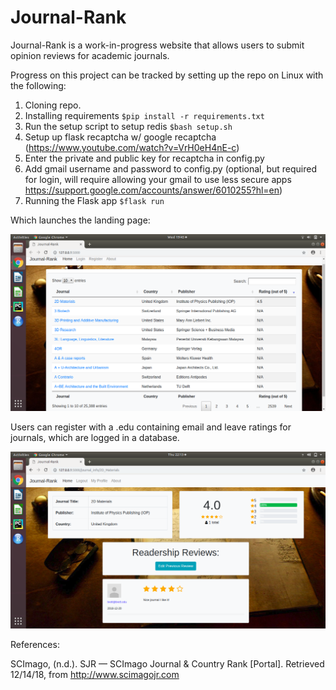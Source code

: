 # Journal-Rank
Journal-Rank is a work-in-progress website that allows users to submit opinion reviews for academic journals.

Progress on this project can be tracked by
setting up the repo on Linux with the following:

1. Cloning repo.
2. Installing requirements `$pip install -r requirements.txt`
3. Run the setup script to setup redis `$bash setup.sh`
4. Setup up flask recaptcha w/ google recaptcha (https://www.youtube.com/watch?v=VrH0eH4nE-c)
5. Enter the private and public key for recaptcha in config.py 
6. Add gmail username and password to config.py (optional, but required for login, will require allowing your gmail to use less secure apps https://support.google.com/accounts/answer/6010255?hl=en)
7. Running the Flask app `$flask run`

Which launches the landing page:

![picture alt](/readme_images/index.png)

Users can register with a .edu containing email and leave ratings for journals, which are logged in a database.

![picture alt](/readme_images/journal_info.png)



References:

SCImago, (n.d.). SJR — SCImago Journal & Country Rank [Portal]. Retrieved 12/14/18, from http://www.scimagojr.com
